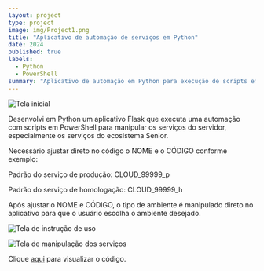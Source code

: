 ```yaml
---
layout: project
type: project
image: img/Project1.png
title: "Aplicativo de automação de serviços em Python"
date: 2024
published: true
labels:
  - Python
  - PowerShell
summary: "Aplicativo de automação em Python para execução de scripts em Powershell"
---
```


![Tela inicial](https://github.com/user-attachments/assets/1ff81141-3852-419b-a81e-cc5a1e37f5c8)

Desenvolvi em Python um aplicativo Flask que executa uma automação com scripts em PowerShell para manipular os serviços do servidor, especialmente os serviços do ecosistema Senior.

Necessário ajustar direto no código o NOME e o CÓDIGO conforme exemplo:

Padrão do serviço de produção: CLOUD_99999_p

Padrão do serviço de homologação: CLOUD_99999_h

Após ajustar o NOME e CÓDIGO, o tipo de ambiente é manipulado direto no aplicativo para que o usuário escolha o ambiente desejado.

![Tela de instrução de uso](https://github.com/user-attachments/assets/8b927933-e1b2-4431-ad99-ddc1332c2f08)

![Tela de manipulação dos serviços](https://github.com/user-attachments/assets/e196c7ad-e600-4286-89dd-d24db75973e5)

Clique [aqui](https://github.com/igordriguess/ManipulaServicesCloud/blob/main/ManipulaServicesCloud.py) para visualizar o código.
